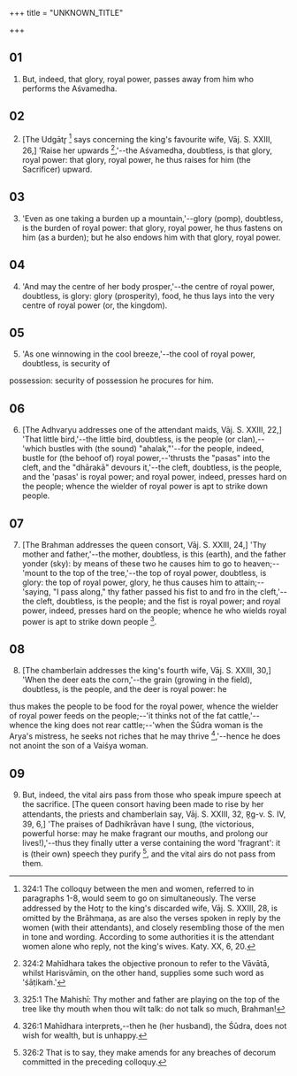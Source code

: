 +++
title = "UNKNOWN_TITLE"

+++


## 01
1. But, indeed, that glory, royal power, passes away from him who performs the Aśvamedha.

## 02
2. [The Udgātr̥ [^egg_827] says concerning the king's favourite wife, Vāj. S. XXIII, 26,] 'Raise her upwards [^egg_828],'--the Aśvamedha, doubtless, is that glory, royal power: that glory, royal power, he thus raises for him (the Sacrificer) upward.

[^egg_827]: 324:1 The colloquy between the men and women, referred to in paragraphs 1-8, would seem to go on simultaneously. The verse addressed by the Hotr̥ to the king's discarded wife, Vāj. S. XXIII, 28, is omitted by the Brāhmaṇa, as are also the verses spoken in reply by the women (with their attendants), and closely resembling those of the men in tone and wording. According to some authorities it is the attendant women alone who reply, not the king's wives. Katy. XX, 6, 20.

[^egg_828]: 324:2 Mahīdhara takes the objective pronoun to refer to the Vāvātā, whilst Harisvāmin, on the other hand, supplies some such word as 'śāṭikaṁ.'

## 03
3. 'Even as one taking a burden up a mountain,'--glory (pomp), doubtless, is the burden of royal power: that glory, royal power, he thus fastens on him (as a burden); but he also endows him with that glory, royal power.

## 04
4. 'And may the centre of her body prosper,'--the centre of royal power, doubtless, is glory: glory (prosperity), food, he thus lays into the very centre of royal power (or, the kingdom).

## 05
5. 'As one winnowing in the cool breeze,'--the cool of royal power, doubtless, is security of

possession: security of possession he procures for him.

## 06
6. [The Adhvaryu addresses one of the attendant maids, Vāj. S. XXIII, 22,] 'That little bird,'--the little bird, doubtless, is the people (or clan),--'which bustles with (the sound) "ahalak,"'--for the people, indeed, bustle for (the behoof of) royal power,--'thrusts the "pasas" into the cleft, and the "dhārakā" devours it,'--the cleft, doubtless, is the people, and the 'pasas' is royal power; and royal power, indeed, presses hard on the people; whence the wielder of royal power is apt to strike down people.

## 07
7. [The Brahman addresses the queen consort, Vāj. S. XXIII, 24,] 'Thy mother and father,'--the mother, doubtless, is this (earth), and the father yonder (sky): by means of these two he causes him to go to heaven;--'mount to the top of the tree,'--the top of royal power, doubtless, is glory: the top of royal power, glory, he thus causes him to attain;--'saying, "I pass along," thy father passed his fist to and fro in the cleft,'--the cleft, doubtless, is the people; and the fist is royal power; and royal power, indeed, presses hard on the people; whence he who wields royal power is apt to strike down people [^egg_829].

[^egg_829]: 325:1 The Mahishī: Thy mother and father are playing on the top of the tree like thy mouth when thou wilt talk: do not talk so much, Brahman!

## 08
8. [The chamberlain addresses the king's fourth wife, Vāj. S. XXIII, 30,] 'When the deer eats the corn,'--the grain (growing in the field), doubtless, is the people, and the deer is royal power: he

thus makes the people to be food for the royal power, whence the wielder of royal power feeds on the people;--'it thinks not of the fat cattle,'--whence the king does not rear cattle;--'when the Śūdra woman is the Arya's mistress, he seeks not riches that he may thrive [^egg_830],'--hence he does not anoint the son of a Vaiśya woman.

[^egg_830]: 326:1 Mahīdhara interprets,--then he (her husband), the Śūdra, does not wish for wealth, but is unhappy.

## 09
9. But, indeed, the vital airs pass from those who speak impure speech at the sacrifice. [The queen consort having been made to rise by her attendants, the priests and chamberlain say, Vāj. S. XXIII, 32, R̥g-v. S. IV, 39, 6,] 'The praises of Dadhikrāvan have I sung, (the victorious, powerful horse: may he make fragrant our mouths, and prolong our lives!),'--thus they finally utter a verse containing the word 'fragrant': it is (their own) speech they purify [^egg_831], and the vital airs do not pass from them.

[^egg_831]: 326:2 That is to say, they make amends for any breaches of decorum committed in the preceding colloquy.

